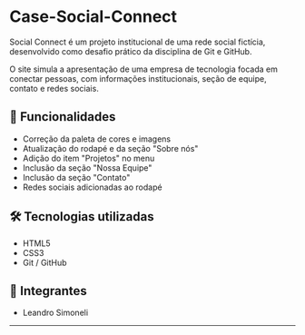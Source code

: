 # Case-Social-Connect

Social Connect é um projeto institucional de uma rede social fictícia, desenvolvido como desafio prático da disciplina de Git e GitHub.

O site simula a apresentação de uma empresa de tecnologia focada em conectar pessoas, com informações institucionais, seção de equipe, contato e redes sociais.

## 🚀 Funcionalidades

- Correção da paleta de cores e imagens
- Atualização do rodapé e da seção "Sobre nós"
- Adição do item "Projetos" no menu
- Inclusão da seção "Nossa Equipe"
- Inclusão da seção "Contato"
- Redes sociais adicionadas ao rodapé

## 🛠️ Tecnologias utilizadas

- HTML5
- CSS3
- Git / GitHub

## 👥 Integrantes

- Leandro Simoneli  

---


